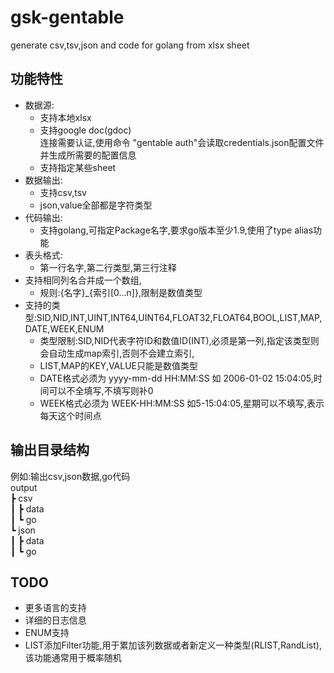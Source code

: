 # gsk-gentable

generate csv,tsv,json and code for golang from xlsx sheet

## 功能特性

- 数据源:  
  - 支持本地xlsx
  - 支持google doc(gdoc)  
    连接需要认证,使用命令 "gentable auth"会读取credentials.json配置文件并生成所需要的配置信息
  - 支持指定某些sheet
- 数据输出:
  - 支持csv,tsv
  - json,value全部都是字符类型
- 代码输出:
  - 支持golang,可指定Package名字,要求go版本至少1.9,使用了type alias功能
- 表头格式:
  - 第一行名字,第二行类型,第三行注释
- 支持相同列名合并成一个数组,
  - 规则:{名字}_{索引[0...n]},限制是数值类型
- 支持的类型:SID,NID,INT,UINT,INT64,UINT64,FLOAT32,FLOAT64,BOOL,LIST,MAP,DATE,WEEK,ENUM
  - 类型限制:SID,NID代表字符ID和数值ID(INT),必须是第一列,指定该类型则会自动生成map索引,否则不会建立索引,  
  - LIST,MAP的KEY,VALUE只能是数值类型
  - DATE格式必须为 yyyy-mm-dd HH:MM:SS 如 2006-01-02 15:04:05,时间可以不全填写,不填写则补0
  - WEEK格式必须为 WEEK-HH:MM:SS 如5-15:04:05,星期可以不填写,表示每天这个时间点

## 输出目录结构

例如:输出csv,json数据,go代码  
output  
 ┣ csv  
 ┃ ┣ data  
 ┃ ┗ go  
 ┗ json  
 ┃ ┣ data  
 ┃ ┗ go  

## TODO

- 更多语言的支持
- 详细的日志信息
- ENUM支持
- LIST添加Filter功能,用于累加该列数据或者新定义一种类型(RLIST,RandList),该功能通常用于概率随机